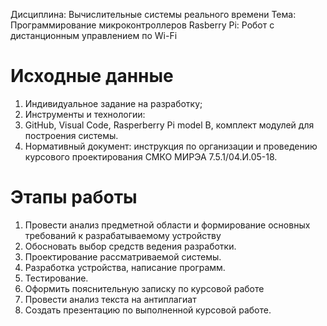 Дисциплина: Вычислительные системы реального времени 
Тема: Программирование микроконтроллеров Rasberry Pi: Робот с дистанционным управлением по Wi-Fi

# Исходные данные

1. Индивидуальное задание на разработку; 
2. Инструменты и технологии: 
3. GitHub, Visual Code, Rasperberry Pi model B, комплект модулей для построения системы. 
4. Нормативный документ: инструкция по организации и проведению курсового проектирования СМКО МИРЭА 7.5.1/04.И.05-18.

# Этапы работы

1. Провести анализ предметной области и формирование основных требований к разрабатываемому устройству 
2. Обосновать выбор средств ведения разработки. 
3. Проектирование рассматриваемой системы. 
4. Разработка устройства, написание программ. 
5. Тестирование. 
6. Оформить пояснительную записку по курсовой работе 
7. Провести анализ текста на антиплагиат 
8. Создать презентацию по выполненной курсовой работе.